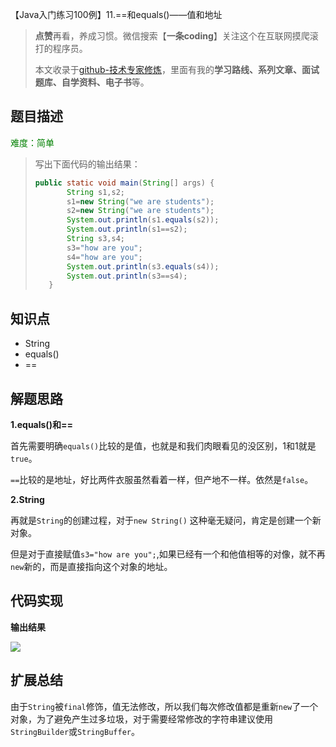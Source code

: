 【Java入门练习100例】11.==和equals()——值和地址

> **点赞**再看，养成习惯。微信搜索【**一条coding**】关注这个在互联网摸爬滚打的程序员。
>
> 本文收录于[github-技术专家修炼](https://github.com/lbsys/JavaExpert)，里面有我的**学习路线、系列文章、面试题库、自学资料、电子书**等。

## 题目描述

<font color=green>难度：简单</font>

>写出下面代码的输出结果：
>
>
>
>```java
>public static void main(String[] args) {
>        String s1,s2;
>        s1=new String("we are students");
>        s2=new String("we are students");
>        System.out.println(s1.equals(s2));
>        System.out.println(s1==s2);
>        String s3,s4;
>        s3="how are you";
>        s4="how are you";
>        System.out.println(s3.equals(s4));
>        System.out.println(s3==s4);
>    }
>```
>
>
>
>

## 知识点

- String
- equals()
- ==

## 解题思路

**1.equals()和==**

首先需要明确`equals()`比较的是值，也就是和我们肉眼看见的没区别，1和1就是`true`。

`==`比较的是地址，好比两件衣服虽然看着一样，但产地不一样。依然是`false`。

**2.String**

再就是`String`的创建过程，对于`new String()` 这种毫无疑问，肯定是创建一个新对象。

但是对于直接赋值`s3="how are you";`,如果已经有一个和他值相等的对像，就不再`new`新的，而是直接指向这个对象的地址。

## 代码实现

**输出结果**

![](https://yitiaoit.oss-cn-beijing.aliyuncs.com/img/image-20211020121001066.png)

## 扩展总结

由于`String`被`final`修饰，值无法修改，所以我们每次修改值都是重新`new`了一个对象，为了避免产生过多垃圾，对于需要经常修改的字符串建议使用`StringBuilder`或`StringBuffer`。

